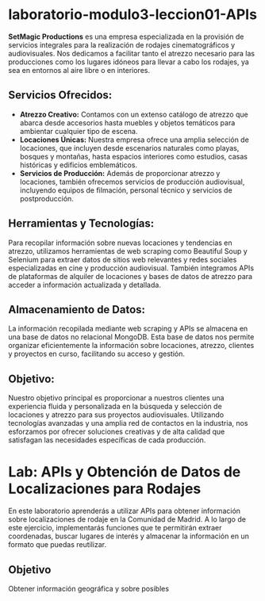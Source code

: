 # laboratorio-modulo3-leccion01-APIs

**SetMagic Productions** es una empresa especializada en la provisión de servicios integrales para la realización de rodajes cinematográficos y audiovisuales. Nos dedicamos a facilitar tanto el atrezzo necesario para las producciones como los lugares idóneos para llevar a cabo los rodajes, ya sea en entornos al aire libre o en interiores.

## Servicios Ofrecidos:

- **Atrezzo Creativo:** Contamos con un extenso catálogo de atrezzo que abarca desde accesorios hasta muebles y objetos temáticos para ambientar cualquier tipo de escena.
- **Locaciones Únicas:** Nuestra empresa ofrece una amplia selección de locaciones, que incluyen desde escenarios naturales como playas, bosques y montañas, hasta espacios interiores como estudios, casas históricas y edificios emblemáticos.
- **Servicios de Producción:** Además de proporcionar atrezzo y locaciones, también ofrecemos servicios de producción audiovisual, incluyendo equipos de filmación, personal técnico y servicios de postproducción.

## Herramientas y Tecnologías:

Para recopilar información sobre nuevas locaciones y tendencias en atrezzo, utilizamos herramientas de web scraping como Beautiful Soup y Selenium para extraer datos de sitios web relevantes y redes sociales especializadas en cine y producción audiovisual. También integramos APIs de plataformas de alquiler de locaciones y bases de datos de atrezzo para acceder a información actualizada y detallada.

## Almacenamiento de Datos:

La información recopilada mediante web scraping y APIs se almacena en una base de datos no relacional MongoDB. Esta base de datos nos permite organizar eficientemente la información sobre locaciones, atrezzo, clientes y proyectos en curso, facilitando su acceso y gestión.

## Objetivo:

Nuestro objetivo principal es proporcionar a nuestros clientes una experiencia fluida y personalizada en la búsqueda y selección de locaciones y atrezzo para sus proyectos audiovisuales. Utilizando tecnologías avanzadas y una amplia red de contactos en la industria, nos esforzamos por ofrecer soluciones creativas y de alta calidad que satisfagan las necesidades específicas de cada producción.

# Lab: APIs y Obtención de Datos de Localizaciones para Rodajes

En este laboratorio aprenderás a utilizar APIs para obtener información sobre localizaciones de rodaje en la Comunidad de Madrid. A lo largo de este ejercicio, implementarás funciones que te permitirán extraer coordenadas, buscar lugares de interés y almacenar la información en un formato que puedas reutilizar.

## Objetivo

Obtener información geográfica y sobre posibles 